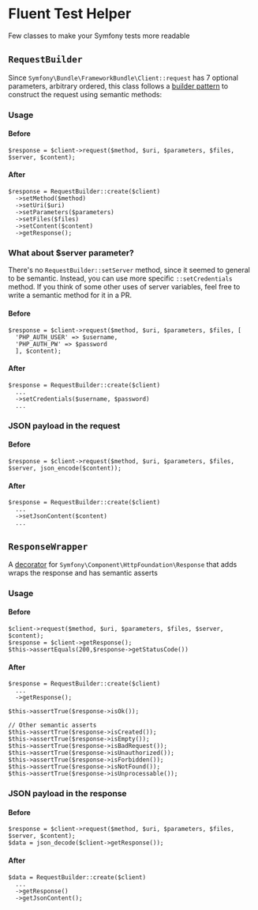 # Fluent Test Helper
Few classes to make your Symfony tests more readable

## `RequestBuilder`
Since `Symfony\Bundle\FrameworkBundle\Client::request` has 7 optional parameters, arbitrary ordered, this class follows a [builder pattern](https://en.wikipedia.org/wiki/Builder_pattern) to construct the request using semantic methods:

### Usage
#### Before
```
$response = $client->request($method, $uri, $parameters, $files, $server, $content);
```

#### After
```
$response = RequestBuilder::create($client)
  ->setMethod($method)
  ->setUri($uri)
  ->setParameters($parameters)
  ->setFiles($files)
  ->setContent($content)
  ->getResponse();
```
### What about $server parameter?
There's no `RequestBuilder::setServer` method, since it seemed to general to be semantic.
Instead, you can use more specific `::setCredentials` method.
If you think of some other uses of server variables, feel free to write a semantic method for it in a PR.

#### Before
```
$response = $client->request($method, $uri, $parameters, $files, [
  'PHP_AUTH_USER' => $username,
  'PHP_AUTH_PW' => $password
  ], $content);
```
#### After
```
$response = RequestBuilder::create($client)
  ...
  ->setCredentials($username, $password)
  ...
```

### JSON payload in the request
#### Before
```
$response = $client->request($method, $uri, $parameters, $files, $server, json_encode($content));
```
#### After
```
$response = RequestBuilder::create($client)
  ...
  ->setJsonContent($content)
  ...
```

## `ResponseWrapper`
A [decorator](https://en.wikipedia.org/wiki/Decorator_pattern) for `Symfony\Component\HttpFoundation\Response` that adds wraps the response and has semantic asserts

### Usage
#### Before
```
$client->request($method, $uri, $parameters, $files, $server, $content);
$response = $client->getResponse();
$this->assertEquals(200,$response->getStatusCode())
```
#### After
```
$response = RequestBuilder::create($client)
  ...
  ->getResponse();
  
$this->assertTrue($response->isOk());

// Other semantic asserts
$this->assertTrue($response->isCreated());
$this->assertTrue($response->isEmpty());
$this->assertTrue($response->isBadRequest());
$this->assertTrue($response->isUnauthorized());
$this->assertTrue($response->isForbidden());
$this->assertTrue($response->isNotFound());
$this->assertTrue($response->isUnprocessable());

```

### JSON payload in the response
#### Before
```
$response = $client->request($method, $uri, $parameters, $files, $server, $content);
$data = json_decode($client->getResponse());
```

#### After
```
$data = RequestBuilder::create($client)
  ...
  ->getResponse()
  ->getJsonContent();
```
